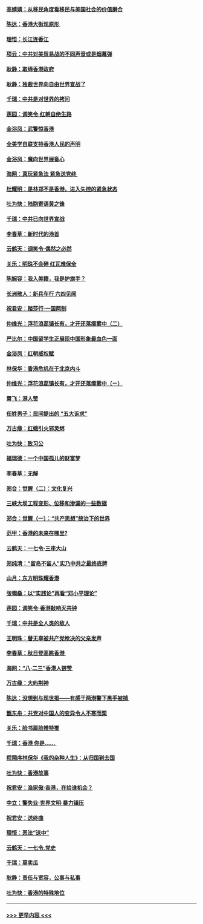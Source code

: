 #### [高婧婧：从移民角度看移民与美国社会的价值磨合](../pages/nsc993/n11495757.md?t=09031255) 
#### [陈达：香港大街现原形 ](../pages/nsc993/n11495441.md?t=09031255) 
#### [理悟：长江连香江](../pages/nsc993/n11495377.md?t=09031255) 
#### [项云：中共对美贸易战的不同声音或是烟幕弹](../pages/nsc993/n11494929.md?t=09031255) 
#### [耿静：取缔香港政府](../pages/nsc993/n11494218.md?t=09031255) 
#### [耿静：独裁世界向自由世界宣战了](../pages/nsc993/n11494190.md?t=09031255) 
#### [千瑞：中共是对世界的拷问](../pages/nsc993/n11493021.md?t=09031255) 
#### [莲园：调笑令‧红朝自绝生路](../pages/nsc993/n11493011.md?t=09031255) 
#### [金浴凤：武警惊香港](../pages/nsc993/n11492994.md?t=09031255) 
#### [全美学自联支持香港人民的声明](../pages/nsc993/n11492630.md?t=09031255) 
#### [金浴凤：魔向世界展畜心](../pages/nsc993/n11492599.md?t=09031255) 
#### [海网：真玩紧急法 紧急送党终 ](../pages/nsc993/n11492535.md?t=09031255) 
#### [杜耀明：是林郑不是香港，进入失控的紧急状态](../pages/nsc993/n11491420.md?t=09031255) 
#### [吐为快：陆胞寄语黄之锋](../pages/nsc993/n11491117.md?t=09031255) 
#### [千瑞：中共已向世界宣战](../pages/nsc993/n11490123.md?t=09031255) 
#### [李春草：新时代的港首](../pages/nsc993/n11489864.md?t=09031255) 
#### [云鹤天：调笑令·偶然之必然](../pages/nsc993/n11489701.md?t=09031255) 
#### [关乐：明珠不会碎 红瓦难保全](../pages/nsc993/n11489647.md?t=09031255) 
#### [陈婉容：我入美籍，我是护旗手？](../pages/nsc993/n11487908.md?t=09031255) 
#### [长洲散人：新兵车行 六四见闻](../pages/nsc993/n11487729.md?t=09031255) 
#### [祝君安：踏莎行‧一国两制](../pages/nsc993/n11487699.md?t=09031255) 
#### [仲维光：浮花浪蕊镇长有，才开还落瘴雾中（二）](../pages/nsc993/n11483286.md?t=09031255) 
#### [严比尔：中国留学生正展现中国形象最血色一面](../pages/nsc993/n11485145.md?t=09031255) 
#### [金浴凤：红朝威权赋](../pages/nsc993/n11485191.md?t=09031255) 
#### [林保华：香港危机在于北京内斗](../pages/nsc993/n11484593.md?t=09031255) 
#### [仲维光：浮花浪蕊镇长有，才开还落瘴雾中（ㄧ）](../pages/nsc993/n11483259.md?t=09031255) 
#### [霄飞：港人赞](../pages/nsc993/n11482957.md?t=09031255) 
#### [任姓男子：民间提出的 “五大诉求”](../pages/nsc993/n11482897.md?t=09031255) 
#### [万古缘：红蛾引火邪灵烬](../pages/nsc993/n11482886.md?t=09031255) 
#### [吐为快：致习公](../pages/nsc993/n11482867.md?t=09031255) 
#### [福瑞德：一个中国孤儿的财富梦](../pages/nsc993/n11482817.md?t=09031255) 
#### [李春草：无解](../pages/nsc993/n11482791.md?t=09031255) 
#### [郑合：觉醒（二）：文化复兴](../pages/nsc993/n11478025.md?t=09031255) 
#### [三峡大坝工程变形、位移和渗漏的一些数据](../pages/nsc993/n11478232.md?t=09031255) 
#### [郑合：觉醒（一）：“共产思想”统治下的世界](../pages/nsc993/n11477663.md?t=09031255) 
#### [范甲：香港的未来在哪里?](../pages/nsc993/n11477249.md?t=09031255) 
#### [云鹤天：一七令·三座大山](../pages/nsc993/n11477192.md?t=09031255) 
#### [郑纯清：“留岛不留人”实乃中共之最终底牌](../pages/nsc993/n11476160.md?t=09031255) 
#### [山月：东方明珠耀香港](../pages/nsc993/n11476077.md?t=09031255) 
#### [张翎燊：以“实践论”再看“邓小平理论”](../pages/nsc993/n11475733.md?t=09031255) 
#### [莲园：调笑令‧香港敲响灭共钟](../pages/nsc993/n11475723.md?t=09031255) 
#### [千瑞：中共是全人类的敌人](../pages/nsc993/n11475329.md?t=09031255) 
#### [王明珠：替无辜被共产党枪决的父亲发声](../pages/nsc993/n11474570.md?t=09031255) 
#### [李春草：秋日登高眺香港 ](../pages/nsc993/n11474491.md?t=09031255) 
#### [海网：“八·二三”香港人链赞 ](../pages/nsc993/n11474538.md?t=09031255) 
#### [万古缘：大屿荆神](../pages/nsc993/n11474401.md?t=09031255) 
#### [陈达：没想到与现世报——有感于两港警下黑手被捕 ](../pages/nsc993/n11472557.md?t=09031255) 
#### [甑东舟：共党对中国人的变异令人不寒而栗](../pages/nsc993/n11472496.md?t=09031255) 
#### [关乐：脸书扇脸推特推](../pages/nsc993/n11472488.md?t=09031255) 
#### [千瑞：香港  你是…… ](../pages/nsc993/n11472459.md?t=09031255) 
#### [程翔序林保华《我的杂种人生》：从归国到去国](../pages/nsc993/n11472369.md?t=09031255) 
#### [吐为快：香港故事](../pages/nsc993/n11471931.md?t=09031255) 
#### [祝君安：渔家傲‧香港，在给谁机会？](../pages/nsc993/n11469718.md?t=09031255) 
#### [中立：警失业‧世界文明‧暴力镇压](../pages/nsc993/n11467566.md?t=09031255) 
#### [祝君安：送终曲](../pages/nsc993/n11467546.md?t=09031255) 
#### [理悟：恶法“送中”](../pages/nsc993/n11467290.md?t=09031255) 
#### [云鹤天：一七令.党史](../pages/nsc993/n11464122.md?t=09031255) 
#### [千瑞：莫卖瓜](../pages/nsc993/n11463014.md?t=09031255) 
#### [耿静：责任与宽容，公事与私事](../pages/nsc993/n11462810.md?t=09031255) 
#### [吐为快：香港的特殊地位](../pages/nsc993/n11462562.md?t=09031255) 

----
#### [ >>> 更早内容 <<< ](../indexes/nsc993-earlier.md)
